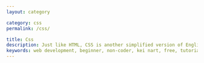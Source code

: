 ```yaml
---
layout: category

category: css
permalink: /css/

title: Css
description: Just like HTML, CSS is another simplified version of English. <br>CSS help us to make our websites look better. <br>Learning CSS is so much fun.
keywords: web development, beginner, non-coder, kei nart, free, tutorial, coding, programming, code nart, css
---
```

